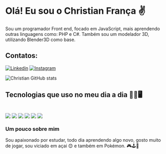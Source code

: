 

# Olá! Eu sou o Christian França ✌️
Sou um programador Front end, focado em JavaScript, mais aprendendo outras linguagens como: PHP e C#. Também sou um modelador 3D, utilizando Blender3D como base.

## Contatos: 
[![Linkedin](https://img.shields.io/badge/LinkedIn-0077B5?style=for-the-badge&logo=linkedin&logoColor=white)](https://www.linkedin.com/in/christian-frança/)
[![Instagram](https://img.shields.io/badge/Instagram-E4405F?style=for-the-badge&logo=instagram&logoColor=white)](https://www.instagram.com/chris_m_franca/)

![Christian GitHub stats](https://github-readme-stats.vercel.app/api?username=ChrisFrancaZ&show_icons=true&theme=radical)




## Tecnologias que uso no meu dia a dia 👨‍💻🖥️

<div style = "display: inline-block"><br/>
<img align="center" src="https://img.shields.io/badge/HTML5-E34F26?style=for-the-badge&logo=html5&logoColor=white">
<img align="center" src="https://img.shields.io/badge/CSS3-1572B6?style=for-the-badge&logo=css3&logoColor=white">
<img align="center" src="https://img.shields.io/badge/JavaScript-F7DF1E?style=for-the-badge&logo=javascript&logoColor=black">
<img align="center" src="https://img.shields.io/badge/Bootstrap-563D7C?style=for-the-badge&logo=bootstrap&logoColor=white">
<img align="center" src="https://img.shields.io/badge/TypeScript-007ACC?style=for-the-badge&logo=typescript&logoColor=white">
<img align="center" src="https://img.shields.io/badge/Node.js-43853D?style=for-the-badge&logo=node.js&logoColor=white">

</div><br/>

### Um pouco sobre mim
Sou apaixonado por estudar, todo dia aprendendo algo novo, gosto muito de jogar, sou viciado em açai 😊 e também em Pokémon. 🎮🕹️👾


